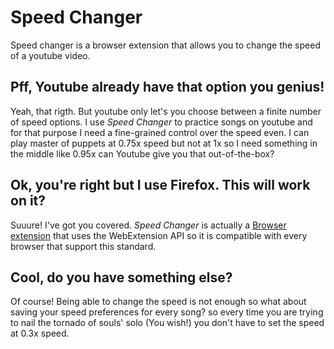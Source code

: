 # Speed Changer

Speed changer is a browser extension that allows you to change the speed of a youtube video.

## Pff, Youtube already have that option you genius!

Yeah, that rigth. But youtube only let's you choose between a finite number of speed options. I use *Speed Changer* to practice songs on youtube and for that purpose I need a fine-grained control over the speed even. I can play master of puppets at 0.75x speed but not at 1x so I need something in the middle like 0.95x can Youtube give you that out-of-the-box?

## Ok, you're right but I use Firefox. This will work on it?

Suuure! I've got you covered. *Speed Changer* is actually a [Browser extension](https://developer.mozilla.org/en-US/docs/Mozilla/Add-ons/WebExtensions) that uses the WebExtension API so it is compatible with every browser that support this standard.

## Cool, do you have something else?

Of course! Being able to change the speed is not enough so what about saving your speed preferences for every song? so every time you are trying to nail the tornado of souls' solo (You wish!) you don't have to set the speed at 0.3x speed.